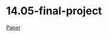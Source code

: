 # 14.05-final-project

[Paper](https://www.dropbox.com/home/MIT%20Academic%20Work?preview=14_05_Paper.pdf)
